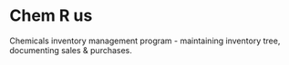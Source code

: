# Chem R us

Chemicals inventory management program - 
maintaining inventory tree, documenting sales & purchases.
